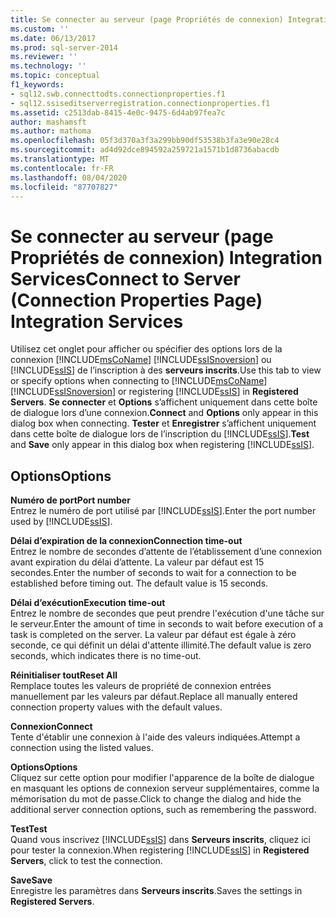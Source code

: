 ```yaml
---
title: Se connecter au serveur (page Propriétés de connexion) Integration Services | Microsoft Docs
ms.custom: ''
ms.date: 06/13/2017
ms.prod: sql-server-2014
ms.reviewer: ''
ms.technology: ''
ms.topic: conceptual
f1_keywords:
- sql12.swb.connecttodts.connectionproperties.f1
- sql12.ssiseditserverregistration.connectionproperties.f1
ms.assetid: c2513dab-8415-4e0c-9475-6d4ab97fea7c
author: mashamsft
ms.author: mathoma
ms.openlocfilehash: 05f3d370a3f3a299bb90df53538b3fa3e90e28c4
ms.sourcegitcommit: ad4d92dce894592a259721a1571b1d8736abacdb
ms.translationtype: MT
ms.contentlocale: fr-FR
ms.lasthandoff: 08/04/2020
ms.locfileid: "87707827"
---
```

# <a name="connect-to-server-connection-properties-page-integration-services"></a><span data-ttu-id="ae8ab-102">Se connecter au serveur (page Propriétés de connexion) Integration Services</span><span class="sxs-lookup"><span data-stu-id="ae8ab-102">Connect to Server (Connection Properties Page) Integration Services</span></span>
  <span data-ttu-id="ae8ab-103">Utilisez cet onglet pour afficher ou spécifier des options lors de la connexion [!INCLUDE[msCoName](../includes/msconame-md.md)] [!INCLUDE[ssISnoversion](../includes/ssisnoversion-md.md)] ou [!INCLUDE[ssIS](../includes/ssis-md.md)] de l’inscription à des **serveurs inscrits**.</span><span class="sxs-lookup"><span data-stu-id="ae8ab-103">Use this tab to view or specify options when connecting to [!INCLUDE[msCoName](../includes/msconame-md.md)] [!INCLUDE[ssISnoversion](../includes/ssisnoversion-md.md)] or registering [!INCLUDE[ssIS](../includes/ssis-md.md)] in **Registered Servers**.</span></span> <span data-ttu-id="ae8ab-104">**Se connecter** et **Options** s’affichent uniquement dans cette boîte de dialogue lors d’une connexion.</span><span class="sxs-lookup"><span data-stu-id="ae8ab-104">**Connect** and **Options** only appear in this dialog box when connecting.</span></span> <span data-ttu-id="ae8ab-105">**Tester** et **Enregistrer** s’affichent uniquement dans cette boîte de dialogue lors de l’inscription du [!INCLUDE[ssIS](../includes/ssis-md.md)].</span><span class="sxs-lookup"><span data-stu-id="ae8ab-105">**Test** and **Save** only appear in this dialog box when registering [!INCLUDE[ssIS](../includes/ssis-md.md)].</span></span>  
  
## <a name="options"></a><span data-ttu-id="ae8ab-106">Options</span><span class="sxs-lookup"><span data-stu-id="ae8ab-106">Options</span></span>  
 <span data-ttu-id="ae8ab-107">**Numéro de port**</span><span class="sxs-lookup"><span data-stu-id="ae8ab-107">**Port number**</span></span>  
 <span data-ttu-id="ae8ab-108">Entrez le numéro de port utilisé par [!INCLUDE[ssIS](../includes/ssis-md.md)].</span><span class="sxs-lookup"><span data-stu-id="ae8ab-108">Enter the port number used by [!INCLUDE[ssIS](../includes/ssis-md.md)].</span></span>  
  
 <span data-ttu-id="ae8ab-109">**Délai d’expiration de la connexion**</span><span class="sxs-lookup"><span data-stu-id="ae8ab-109">**Connection time-out**</span></span>  
 <span data-ttu-id="ae8ab-110">Entrez le nombre de secondes d’attente de l’établissement d’une connexion avant expiration du délai d’attente. La valeur par défaut est 15 secondes.</span><span class="sxs-lookup"><span data-stu-id="ae8ab-110">Enter the number of seconds to wait for a connection to be established before timing out. The default value is 15 seconds.</span></span>  
  
 <span data-ttu-id="ae8ab-111">**Délai d’exécution**</span><span class="sxs-lookup"><span data-stu-id="ae8ab-111">**Execution time-out**</span></span>  
 <span data-ttu-id="ae8ab-112">Entrez le nombre de secondes que peut prendre l'exécution d'une tâche sur le serveur.</span><span class="sxs-lookup"><span data-stu-id="ae8ab-112">Enter the amount of time in seconds to wait before execution of a task is completed on the server.</span></span> <span data-ttu-id="ae8ab-113">La valeur par défaut est égale à zéro seconde, ce qui définit un délai d'attente illimité.</span><span class="sxs-lookup"><span data-stu-id="ae8ab-113">The default value is zero seconds, which indicates there is no time-out.</span></span>  
  
 <span data-ttu-id="ae8ab-114">**Réinitialiser tout**</span><span class="sxs-lookup"><span data-stu-id="ae8ab-114">**Reset All**</span></span>  
 <span data-ttu-id="ae8ab-115">Remplace toutes les valeurs de propriété de connexion entrées manuellement par les valeurs par défaut.</span><span class="sxs-lookup"><span data-stu-id="ae8ab-115">Replace all manually entered connection property values with the default values.</span></span>  
  
 <span data-ttu-id="ae8ab-116">**Connexion**</span><span class="sxs-lookup"><span data-stu-id="ae8ab-116">**Connect**</span></span>  
 <span data-ttu-id="ae8ab-117">Tente d'établir une connexion à l'aide des valeurs indiquées.</span><span class="sxs-lookup"><span data-stu-id="ae8ab-117">Attempt a connection using the listed values.</span></span>  
  
 <span data-ttu-id="ae8ab-118">**Options**</span><span class="sxs-lookup"><span data-stu-id="ae8ab-118">**Options**</span></span>  
 <span data-ttu-id="ae8ab-119">Cliquez sur cette option pour modifier l'apparence de la boîte de dialogue en masquant les options de connexion serveur supplémentaires, comme la mémorisation du mot de passe.</span><span class="sxs-lookup"><span data-stu-id="ae8ab-119">Click to change the dialog and hide the additional server connection options, such as remembering the password.</span></span>  
  
 <span data-ttu-id="ae8ab-120">**Test**</span><span class="sxs-lookup"><span data-stu-id="ae8ab-120">**Test**</span></span>  
 <span data-ttu-id="ae8ab-121">Quand vous inscrivez [!INCLUDE[ssIS](../includes/ssis-md.md)] dans **Serveurs inscrits**, cliquez ici pour tester la connexion.</span><span class="sxs-lookup"><span data-stu-id="ae8ab-121">When registering [!INCLUDE[ssIS](../includes/ssis-md.md)] in **Registered Servers**, click to test the connection.</span></span>  
  
 <span data-ttu-id="ae8ab-122">**Save**</span><span class="sxs-lookup"><span data-stu-id="ae8ab-122">**Save**</span></span>  
 <span data-ttu-id="ae8ab-123">Enregistre les paramètres dans **Serveurs inscrits**.</span><span class="sxs-lookup"><span data-stu-id="ae8ab-123">Saves the settings in **Registered Servers**.</span></span>  
  
  

